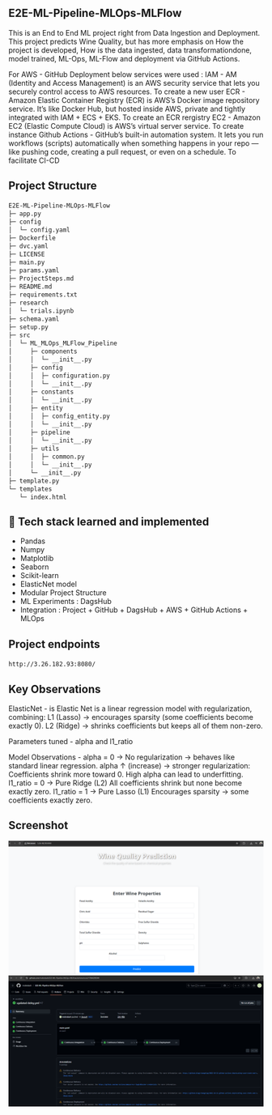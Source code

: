 ## E2E-ML-Pipeline-MLOps-MLFlow

This is an End to End ML project right from Data Ingestion and Deployment.
This project predicts Wine Quality, but has more emphasis on How the project is developed, How is the data ingested, data transformationdone, model trained, ML-Ops, ML-Flow and deployment via GitHub Actions.

For AWS - GitHub Deployment below services were used :
IAM -
   AM (Identity and Access Management) is an AWS security service that lets you securely control access to AWS resources.
   To create a new user
ECR - 
   Amazon Elastic Container Registry (ECR) is AWS’s Docker image repository service. It’s like Docker Hub, but hosted inside AWS, private and tightly integrated with IAM + ECS + EKS.
   To create an ECR rergistry
EC2 - 
   Amazon EC2 (Elastic Compute Cloud) is AWS’s virtual server service.
   To create instance
Github Actions -
   GitHub’s built-in automation system. It lets you run workflows (scripts) automatically when something happens in your repo — like pushing code, creating a pull request, or even on a schedule.
   To facilitate CI-CD

## Project Structure
```
E2E-ML-Pipeline-MLOps-MLFlow
├─ app.py
├─ config
│  └─ config.yaml
├─ Dockerfile
├─ dvc.yaml
├─ LICENSE
├─ main.py
├─ params.yaml
├─ ProjectSteps.md
├─ README.md
├─ requirements.txt
├─ research
│  └─ trials.ipynb
├─ schema.yaml
├─ setup.py
├─ src
│  └─ ML_MLOps_MLFlow_Pipeline
│     ├─ components
│     │  └─ __init__.py
│     ├─ config
│     │  ├─ configuration.py
│     │  └─ __init__.py
│     ├─ constants
│     │  └─ __init__.py
│     ├─ entity
│     │  ├─ config_entity.py
│     │  └─ __init__.py
│     ├─ pipeline
│     │  └─ __init__.py
│     ├─ utils
│     │  ├─ common.py
│     │  └─ __init__.py
│     └─ __init__.py
├─ template.py
└─ templates
   └─ index.html

```

## 📡 Tech stack learned and implemented
- Pandas
- Numpy
- Matplotlib
- Seaborn
- Scikit-learn
- ElasticNet model
- Modular Project Structure
- ML Experiments : DagsHub
- Integration : Project + GitHub + DagsHub + AWS + GitHub Actions + MLOps

## Project endpoints
   `http://3.26.182.93:8080/`

## Key Observations

ElasticNet - is Elastic Net is a linear regression model with regularization, combining:
      L1 (Lasso) → encourages sparsity (some coefficients become exactly 0).
      L2 (Ridge) → shrinks coefficients but keeps all of them non-zero.

Parameters tuned - alpha and l1_ratio

Model Observations  -
      alpha = 0 → No regularization → behaves like standard linear regression.
      alpha ↑ (increase) → stronger regularization:
         Coefficients shrink more toward 0.
         High alpha can lead to underfitting.
      l1_ratio = 0 → Pure Ridge (L2)
         All coefficients shrink but none become exactly zero.
      l1_ratio = 1 → Pure Lasso (L1)
         Encourages sparsity → some coefficients exactly zero.

## Screenshot 
![App Preview](quality.png)
![CI/CD Pipeline](cicd.png)


